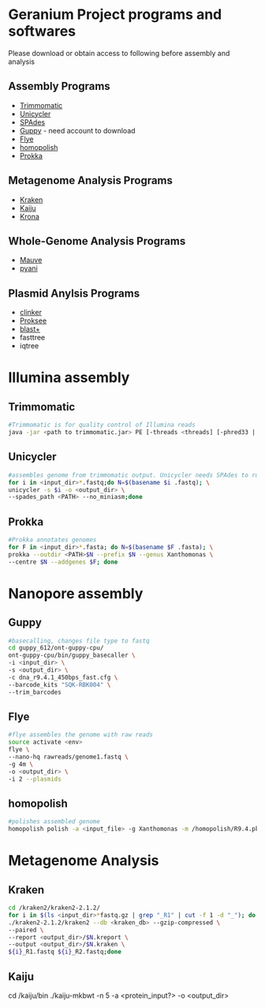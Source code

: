 # Geranium Project programs and softwares
Please download or obtain access to following before assembly and analysis

## Assembly Programs
- [Trimmomatic](https://github.com/usadellab/Trimmomatic)
- [Unicycler](https://github.com/rrwick/Unicycler)
- [SPAdes](https://github.com/ablab/spades)
- [Guppy](https://nanoporetech.com/community) - need account to download
- [Flye](https://github.com/fenderglass/Flye)
- [homopolish](https://github.com/ythuang0522/homopolish)
- [Prokka](https://github.com/tseemann/prokka)
## Metagenome Analysis Programs
- [Kraken](http://ccb.jhu.edu/software/kraken/)
- [Kaiju](https://github.com/bioinformatics-centre/kaiju)
- [Krona](https://github.com/marbl/Krona/releases)
## Whole-Genome Analysis Programs
- [Mauve](https://darlinglab.org/mauve/download.html)
- [pyani](https://github.com/widdowquinn/pyani)
## Plasmid Anylsis Programs
- [clinker](https://github.com/gamcil/clinker)
- [Proksee](https://proksee.ca/)
- [blast+](https://ftp.ncbi.nlm.nih.gov/blast/executables/blast+/LATEST/)
- fasttree
- iqtree

# Illumina assembly
## Trimmomatic
```bash
#Trimmomatic is for quality control of Illumina reads
java -jar <path to trimmomatic.jar> PE [-threads <threads] [-phred33 | -phred64] [-trimlog <logFile>] <input 1> <input 2> <paired output 1> <unpaired output 1> <paired output 2> <unpaired output 2> <step 1>
```
## Unicycler
```bash
#assembles genome from trimmomatic output. Unicycler needs SPAdes to run
for i in <input_dir>*.fastq;do N=$(basename $i .fastq); \
unicycler -s $i -o <output_dir> \
--spades_path <PATH> --no_miniasm;done
```
## Prokka
```bash
#Prokka annotates genomes
for F in <input_dir>*.fasta; do N=$(basename $F .fasta); \
prokka --outdir <PATH>$N --prefix $N --genus Xanthomonas \
--centre $N --addgenes $F; done
```

# Nanopore assembly
## Guppy
```bash
#basecalling, changes file type to fastq
cd guppy_612/ont-guppy-cpu/
ont-guppy-cpu/bin/guppy_basecaller \
-i <input_dir> \
-s <output_dir> \
-c dna_r9.4.1_450bps_fast.cfg \
--barcode_kits "SQK-RBK004" \
--trim_barcodes
```
## Flye
```bash
#flye assembles the genome with raw reads
source activate <env>
flye \
--nano-hq rawreads/genome1.fastq \
-g 4m \
-o <output_dir> \
-i 2 --plasmids
```
## homopolish
```bash
#polishes assembled genome
homopolish polish -a <input_file> -g Xanthomonas -m /homopolish/R9.4.pkl -d -o <output_dir>
```
# Metagenome Analysis
## Kraken
```bash
cd /kraken2/kraken2-2.1.2/
for i in $(ls <input_dir>*fastq.gz | grep "_R1" | cut -f 1 -d "_"); do N=$(basename $i .fastq.gz); \
./kraken2-2.1.2/kraken2 --db <kraken_db> --gzip-compressed \
--paired \
--report <output_dir>/$N.kreport \
--output <output_dir>/$N.kraken \
${i}_R1.fastq ${i}_R2.fastq;done
```
## Kaiju
cd <PATH>/kaiju/bin
./kaiju-mkbwt -n 5 -a <protein_input?> -o <output_dir>

